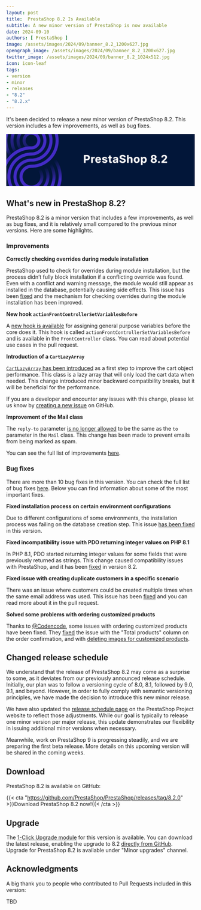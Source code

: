 ```yaml
---
layout: post
title:  PrestaShop 8.2 Is Available
subtitle: A new minor version of PrestaShop is now available
date: 2024-09-10
authors: [ PrestaShop ]
image: /assets/images/2024/09/banner_8.2_1200x627.jpg
opengraph_image: /assets/images/2024/09/banner_8.2_1200x627.jpg
twitter_image: /assets/images/2024/09/banner_8.2_1024x512.jpg
icon: icon-leaf
tags:
- version
- minor
- releases
- "8.2"
- "8.2.x"
---
```


It's been decided to release a new minor version of PrestaShop 8.2. This version includes a few improvements, as well as bug fixes.

![PrestaShop 8.2 is available!](/assets/images/2024/09/banner_8.2_1534x424.jpg)

## What's new in PrestaShop 8.2?

PrestaShop 8.2 is a minor version that includes a few improvements, as well as bug fixes, and it is relatively small compared to the previous minor versions. Here are some highlights.

### Improvements

**Correctly checking overrides during module installation**

PrestaShop used to check for overrides during module installation, but the process didn’t fully block installation if a conflicting override was found. Even with a conflict and warning message, the module would still appear as installed in the database, potentially causing side effects.  This issue has been [fixed](https://github.com/PrestaShop/PrestaShop/pull/36639) and the mechanism for checking overrides during the module installation has been improved.

**New hook `actionFrontControllerSetVariablesBefore`**

A [new hook is available](https://github.com/PrestaShop/PrestaShop/pull/36657) for assigning general purpose variables before the core does it. This hook is called `actionFrontControllerSetVariablesBefore` and is available in the `FrontController` class. You can read about potential use cases in the pull request.

**Introduction of a `CartLazyArray`**

[`CartLazyArray` has been introduced](https://github.com/PrestaShop/PrestaShop/pull/36575) as a first step to improve the cart object performance. This class is a lazy array that will only load the cart data when needed. This change introduced minor backward compatibility breaks, but it will be beneficial for the performance.

If you are a developer and encounter any issues with this change, please let us know by [creating a new issue](https://github.com/PrestaShop/PrestaShop/issues/new?assignees=&labels=Bug%2CNew&projects=&template=1_bug_report.yml) on GitHub.

**Improvement of the Mail class**

The `reply-to` parameter [is no longer allowed](https://github.com/PrestaShop/PrestaShop/pull/36576) to be the same as the `to` parameter in the `Mail` class. This change has been made to prevent emails from being marked as spam.

You can see the full list of improvements [here](https://github.com/PrestaShop/PrestaShop/pulls?q=is%3Amerged+is%3Apr+milestone%3A8.2.0+label%3AImprovement).

### Bug fixes

There are more than 10 bug fixes in this version. You can check the full list of bug fixes [here](https://github.com/PrestaShop/PrestaShop/pulls?q=is%3Amerged+is%3Apr+milestone%3A8.2.0+label%3A%22Bug+fix%22). Below you can find information about some of the most important fixes.

**Fixed installation process on certain environment configurations**

Due to different configurations of some environments, the installation process was failing on the database creation step. This issue [has been fixed](https://github.com/PrestaShop/PrestaShop/pull/36840) in this version.

**Fixed incompatibility issue with PDO returning integer values on PHP 8.1**

In PHP 8.1, PDO started returning integer values for some fields that were previously returned as strings. This change caused compatibility issues with PrestaShop, and it has been [fixed](https://github.com/PrestaShop/PrestaShop/pull/36875) in version 8.2.

**Fixed issue with creating duplicate customers in a specific scenario**

There was an issue where customers could be created multiple times when the same email address was used. This issue has been [fixed](https://github.com/PrestaShop/PrestaShop/pull/36454) and you can read more about it in the pull request.

**Solved some problems with ordering customized products**

Thanks to [@Codencode](https://github.com/Codencode), some issues with ordering customized products have been fixed. They [fixed](https://github.com/PrestaShop/PrestaShop/pull/36834) the issue with the "Total products" column on the order confirmation, and with [deleting images for customized products](https://github.com/PrestaShop/PrestaShop/pull/36905).

## Changed release schedule

We understand that the release of PrestaShop 8.2 may come as a surprise to some, as it deviates from our previously announced release schedule. Initially, our plan was to follow a versioning cycle of 8.0, 8.1, followed by 9.0, 9.1, and beyond. However, in order to fully comply with semantic versioning principles, we have made the decision to introduce this new minor release.

We have also updated the [release schedule page](https://www.prestashop-project.org/project-organization/release-cycle/) on the PrestaShop Project website to reflect those adjustments. While our goal is typically to release one minor version per major release, this update demonstrates our flexibility in issuing additional minor versions when necessary.

Meanwhile, work on PrestaShop 9 is progressing steadily, and we are preparing the first beta release. More details on this upcoming version will be shared in the coming weeks.

## Download

PrestaShop 8.2 is available on GitHub:

{{< cta "https://github.com/PrestaShop/PrestaShop/releases/tag/8.2.0" >}}Download PrestaShop 8.2 now!{{< /cta >}}

## Upgrade

The [1-Click Upgrade module](https://github.com/PrestaShop/autoupgrade) for this version is available. You can download the latest release, enabling the upgrade to 8.2 [directly from GitHub](https://github.com/PrestaShop/autoupgrade/releases). Upgrade for PrestaShop 8.2 is available under "Minor upgrades" channel.

## Acknowledgments

A big thank you to people who contributed to Pull Requests included in this version:

TBD
